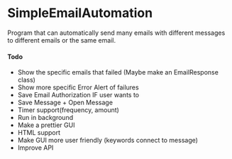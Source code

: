# SimpleEmailAutomation
Program that can automatically send many emails with different messages to different emails or the same email.

#### Todo
* Show the specific emails that failed (Maybe make an EmailResponse class)
* Show more specific Error Alert of failures
* Save Email Authorization IF user wants to
* Save Message + Open Message
* Timer support(frequency, amount)
* Run in background
* Make a prettier GUI
* HTML support
* Make GUI more user friendly (keywords connect to message)
* Improve API
